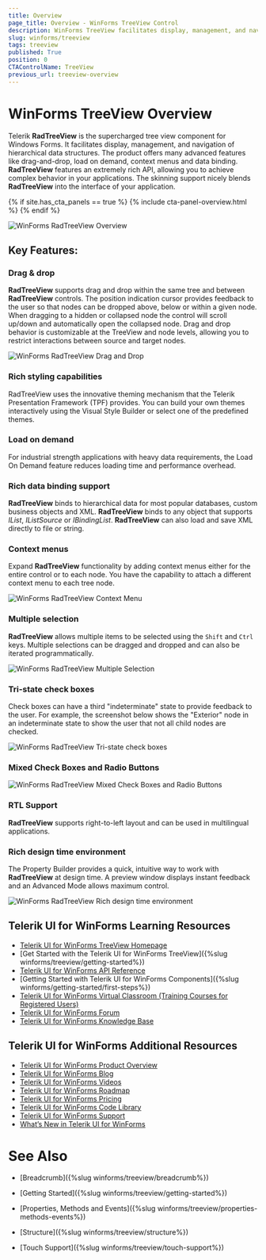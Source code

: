 ```yaml
---
title: Overview
page_title: Overview - WinForms TreeView Control
description: WinForms TreeView facilitates display, management, and navigation of hierarchical data structures. The product offers many advanced features like drag-and-drop, load on demand, context menus and data binding. 
slug: winforms/treeview
tags: treeview
published: True
position: 0
CTAControlName: TreeView
previous_url: treeview-overview
---
```


# WinForms TreeView Overview

Telerik **RadTreeView** is the supercharged tree view component for Windows Forms. It facilitates display, management, and navigation of hierarchical data structures. The product offers many advanced features like drag-and-drop, load on demand, context menus and data binding. **RadTreeView** features an extremely rich API, allowing you to achieve complex behavior in your applications. The skinning support nicely blends **RadTreeView** into the interface of your application.

{% if site.has_cta_panels == true %}
{% include cta-panel-overview.html %}
{% endif %}

![WinForms RadTreeView Overview](images/treeview-overview000.png)

## Key Features:

### Drag & drop

**RadTreeView** supports drag and drop within the same tree and between **RadTreeView** controls. The position indication cursor provides feedback to the user so that nodes can be dropped above, below or within a given node. When dragging to a hidden or collapsed node the control will scroll up/down and automatically open the collapsed node. Drag and drop behavior is customizable at the TreeView and node levels, allowing you to restrict interactions between source and target nodes.

![WinForms RadTreeView Drag and Drop](images/treeview-overview001.gif)

### Rich styling capabilities 

RadTreeView uses the innovative theming mechanism that the Telerik Presentation Framework (TPF) provides. You can build your own themes interactively using the Visual Style Builder or select one of the predefined themes.

### Load on demand

For industrial strength applications with heavy data requirements, the Load On Demand feature reduces loading time and performance overhead.

### Rich data binding support

**RadTreeView** binds to hierarchical data for most popular databases, custom business objects and XML. **RadTreeView** binds to any object that supports *IList*, *IListSource* or *IBindingList*. **RadTreeView** can also load and save XML directly to file or string.

### Context menus

Expand **RadTreeView** functionality by adding context menus either for the entire control or to each node. You have the capability to attach a different context menu to each tree node.

![WinForms RadTreeView Context Menu](images/treeview-overview003.png)

### Multiple selection

**RadTreeView** allows multiple items to be selected using the `Shift` and `Ctrl` keys. Multiple selections can be dragged and dropped and can also be iterated programmatically.

![WinForms RadTreeView Multiple Selection](images/treeview-overview004.png)

### Tri-state check boxes

Check boxes can have a third "indeterminate" state to provide feedback to the user. For example, the screenshot below shows the "Exterior" node in an indeterminate state to show the user that not all child nodes are checked.

![WinForms RadTreeView Tri-state check boxes](images/treeview-overview006.png)

### Mixed Check Boxes and Radio Buttons

![WinForms RadTreeView Mixed Check Boxes and Radio Buttons](images/treeview-overview005.png)

### RTL Support

**RadTreeView** supports right-to-left layout and can be used in multilingual applications.

### Rich design time environment

The Property Builder provides a quick, intuitive way to work with **RadTreeView** at design time. A preview window displays instant feedback and an Advanced Mode allows maximum control.

![WinForms RadTreeView  Rich design time environment](images/treeview-overview007.png)


## Telerik UI for WinForms Learning Resources
* [Telerik UI for WinForms TreeView Homepage](https://www.telerik.com/products/winforms/treeview.aspx)
* [Get Started with the Telerik UI for WinForms TreeView]({%slug winforms/treeview/getting-started%})
* [Telerik UI for WinForms API Reference](https://docs.telerik.com/devtools/winforms/api/)
* [Getting Started with Telerik UI for WinForms Components]({%slug winforms/getting-started/first-steps%})
* [Telerik UI for WinForms Virtual Classroom (Training Courses for Registered Users)](https://learn.telerik.com/learn/course/external/view/elearning/17/TelerikUIforWinForms) 
* [Telerik UI for WinForms Forum](https://www.telerik.com/forums/winforms)
* [Telerik UI for WinForms Knowledge Base](https://docs.telerik.com/devtools/winforms/knowledge-base)


## Telerik UI for WinForms Additional Resources
* [Telerik UI for WinForms Product Overview](https://www.telerik.com/products/winforms.aspx)
* [Telerik UI for WinForms Blog](https://www.telerik.com/blogs/desktop-winforms)
* [Telerik UI for WinForms Videos](https://www.telerik.com/videos/product/winforms)
* [Telerik UI for WinForms Roadmap](https://www.telerik.com/support/whats-new/winforms/roadmap)
* [Telerik UI for WinForms Pricing](https://www.telerik.com/purchase/individual/winforms.aspx)
* [Telerik UI for WinForms Code Library](https://www.telerik.com/support/code-library/winforms)
* [Telerik UI for WinForms Support](https://www.telerik.com/support/winforms)
* [What’s New in Telerik UI for WinForms](https://www.telerik.com/support/whats-new/winforms)

# See Also

* [Breadcrumb]({%slug winforms/treeview/breadcrumb%})

* [Getting Started]({%slug winforms/treeview/getting-started%})

* [Properties, Methods and Events]({%slug winforms/treeview/properties-methods-events%})

* [Structure]({%slug winforms/treeview/structure%})

* [Touch Support]({%slug winforms/treeview/touch-support%})

